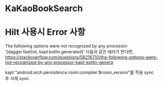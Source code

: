 # KaKaoBookSearch

# Hilt 사용시 Error 사항
The following options were not recognized by any processor: '[dagger.fastInit, kapt.kotlin.generated]'
다음과 같은 에러가 뜬다면,
https://stackoverflow.com/questions/58216710/the-following-options-were-not-recognized-by-any-processor-kapt-kotlin-genera

kapt "android.arch.persistence.room:compiler:$room_version"를 적용 sync 후 삭제 sync

